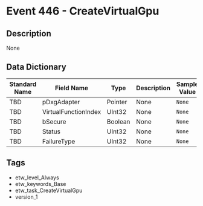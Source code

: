 # Event 446 - CreateVirtualGpu

## Description
None

## Data Dictionary
|Standard Name|Field Name|Type|Description|Sample Value|
|---|---|---|---|---|
|TBD|pDxgAdapter|Pointer|None|`None`|
|TBD|VirtualFunctionIndex|UInt32|None|`None`|
|TBD|bSecure|Boolean|None|`None`|
|TBD|Status|UInt32|None|`None`|
|TBD|FailureType|UInt32|None|`None`|

## Tags
* etw_level_Always
* etw_keywords_Base
* etw_task_CreateVirtualGpu
* version_1